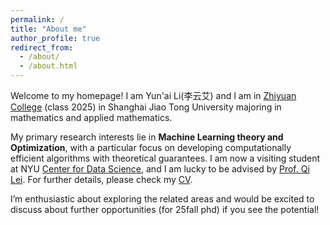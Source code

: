 ```yaml
---
permalink: /
title: "About me"
author_profile: true
redirect_from: 
  - /about/
  - /about.html
---
```

Welcome to my homepage! I am Yun'ai Li(李云艾) and I am in [Zhiyuan College](https://en.zhiyuan.sjtu.edu.cn/en/about/overview) (class 2025) in Shanghai Jiao Tong University majoring in mathematics and applied mathematics. 

My primary research interests lie in <b>Machine Learning theory and Optimization</b>, with a particular focus
on developing computationally efficient algorithms with theoretical guarantees. I am now a visiting student at NYU [Center for Data Science](https://cds.nyu.edu/), and I am lucky to be advised by [Prof. Qi Lei](https://cecilialeiqi.github.io/). For further details, please check my [CV](https://li-yunai.github.io//cv/).

I’m enthusiastic about exploring the related areas and would be excited to discuss about further
opportunities (for 25fall phd) if you see the potential! 

<script type="text/javascript" id="clstr_globe" src="//clustrmaps.com/globe.js?d=hmfx7xFdx8C4D8Vy0HrwakA8Zlc3Svr_j9mwDKuApIo"></script>
<style>
    #clstr_globe + iframe, #clstr_globe + div > canvas {
        width: 100px !important; /* 根据需要设置宽度 */
        height: 100px !important; /* 根据需要设置高度 */
        transform: scale(0.5) !important; /* 调整显示比例 */
        transform-origin: top left !important; /* 设置缩放的基准点 */
    }
</style>




